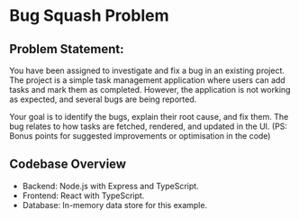 # Bug Squash Problem

## Problem Statement:

You have been assigned to investigate and fix a bug in an existing project. The project is a simple task management application where users can add tasks and mark them as completed. However, the application is not working as expected, and several bugs are being reported.

Your goal is to identify the bugs, explain their root cause, and fix them. The bug relates to how tasks are fetched, rendered, and updated in the UI. (PS: Bonus points for suggested improvements or optimisation in the code)

## Codebase Overview

- Backend: Node.js with Express and TypeScript.
- Frontend: React with TypeScript.
- Database: In-memory data store for this example.
